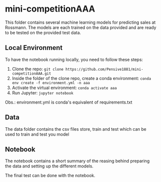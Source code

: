 # mini-competitionAAA

This folder contains several machine learning models for predicting sales at Rossmann. The models are each trained on the data provided and are ready to be tested on the provided test data.

## Local Environment

To have the notebook running locally, you need to follow these steps:

1) Clone the repo: `git clone https://github.com/Pensive1881/mini-competitionAAA.git`
2) Inside the folder of the clone repo, create a conda environment: `conda env create -f environment.yml -n aaa`
3) Activate the virtual environment: `conda activate aaa`
4) Run Jupyter: `jupyter notebook`

Obs.: environment.yml is conda's equivalent of requirements.txt

## Data

The data folder contains the csv files store, train and test which can be used to train and test you model

## Notebook
 
The notebook contains a short summary of the reasing behind preparing the data and setting up the different models. 

The final test can be done with the notebook.